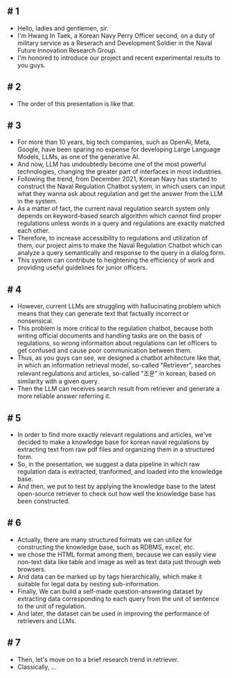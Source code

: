 ## # 1
- Hello, ladies and gentlemen, sir.
- I'm Hwang In Taek, a Korean Navy Perry Officer second, on a duty of military service as a Reserach and Development Soldier in the Naval Future Innovation Research Group.
- I'm honored to introduce our project and recent experimental results to you guys.

## # 2
- The order of this presentation is like that.

## # 3
- For more than 10 years, big tech companies, such as OpenAI, Meta, Google, have been sparing no expense for developing Large Language Models, LLMs, as one of the generative AI.
- And now, LLM has undoubtedly become one of the most powerful technologies, changing the greater part of interfaces in most industries.
- Following the trend, from December 2021, Korean Navy has started to construct the Naval Regulation Chatbot system, in which users can input what they wanna ask about regulation and get the answer from the LLM in the system.
- As a matter of fact, the current naval regulation search system only depends on keyword-based search algorithm which cannot find proper regulations unless words in a query and regulations are exactly matched each other.
- Therefore, to increase accessibility to regulations and utilization of them, our project aims to make the Naval Regulation Chatbot which can analyze a query semantically and response to the query in a dialog form.
- This system can contribute to heightening the efficiency of work and providing useful guidelines for junior officers.

## # 4
- However, current LLMs are struggling with hallucinating problem which means that they can generate text that factually incorrect or nonsensical.
- This problem is more critical to the regulation chatbot, because both writing official documents and handling tasks are on the basis of regulations, so wrong informaiton about regulations can let officers to get confused and cause poor communication between them.
- Thus, as you guys can see, we designed a chatbot arhitecture like that, in which an information retrieval model, so-called "Retriever", searches relevant regulations and articles, so-called "조문" in korean, based on similarity with a given query.
- Then the LLM can receives search result from retriever and generate a more reliable answer referring it.

## # 5
- In order to find more exactly relevant regulations and articles, we've decided to make a knowledge base for korean naval regulations by extracting text from raw pdf files and organizing them in a structured form.
- So, in the presentation, we suggest a data pipeline in which raw regulation data is extracted, tranformed, and loaded into the knowledge base.
- And then, we put to test by applying the knowledge base to the latest open-source retriever to check out how well the knowledge base has been constructed.

## # 6
- Actually, there are many structured formats we can utilize for constructing the knowledge base, such as RDBMS, excel, etc.
- we chose the HTML format among them, because we can easily view non-text data like table and image as well as text data just through web browsers.
- And data can be marked up by tags hierarchically, which make it suitable for legal data by nesting sub-information.
- Finally, We can build a self-made question-answering dataset by extracting data corresponding to each query from the unit of sentence to the unit of regulation.
- And later, the dataset can be used in improving the performance of retrievers and LLMs.

## # 7
- Then, let's move on to a brief research trend in retriever.
- Classically, ...

